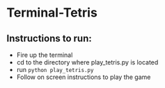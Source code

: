 # Terminal-Tetris

Instructions to run:
--------------------

 - Fire up the terminal
 - cd to the directory where play_tetris.py is located
 - run `python play_tetris.py`
 - Follow on screen instructions to play the game

